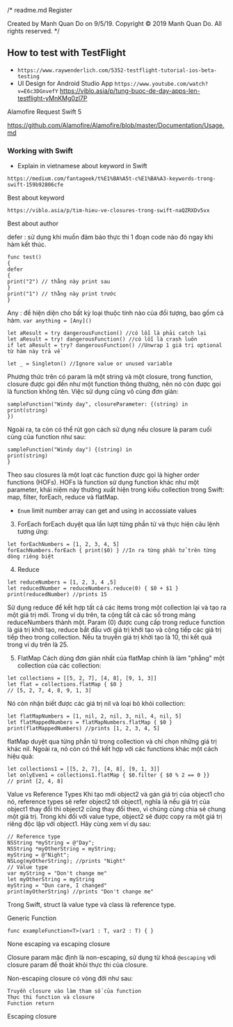 /* 
  readme.md
  Register

  Created by Manh Quan Do on 9/5/19.
  Copyright © 2019 Manh Quan Do. All rights reserved.
*/


## How to test with TestFlight

* `https://www.raywenderlich.com/5352-testflight-tutorial-ios-beta-testing`
*  UI Design for Android Studio App `https://www.youtube.com/watch?v=E6c3DGnvefY`
https://viblo.asia/p/tung-buoc-de-day-apps-len-testflight-yMnKMg0zl7P


Alamofire Request Swift 5

https://github.com/Alamofire/Alamofire/blob/master/Documentation/Usage.md

### Working with Swift

* Explain in vietnamese about keyword in Swift

`https://medium.com/fantageek/t%E1%BA%A5t-c%E1%BA%A3-keywords-trong-swift-159b92806cfe`

Best about keyword

`https://viblo.asia/p/tim-hieu-ve-closures-trong-swift-naQZRXDv5vx`

Best about author



defer : sử dụng khi muốn đảm bảo thực thi 1 đoạn code nào đó ngay khi hàm kết thúc.

```
func test()
{
defer
{
print("2") // thằng này print sau
}
print("1") // thằng này print trước
}
```

Any : để hiện diện cho bất kỳ loại thuộc tính nào của đối tượng, bao gồm cả hàm.
`var anything = [Any]()`

```
let aResult = try dangerousFunction() //có lỗi là phải catch lại 
let aResult = try! dangerousFunction() //có lỗi là crash luôn 
if let aResult = try? dangerousFunction() //Unwrap 1 giá trị optional từ hàm này trả về
```

`let _ = Singleton() //Ignore value or unused variable`

Phương thức trên có param là một string và một closure, trong function, closure được gọi đến như một function thông thường, nên nó còn được gọi là function không tên. Việc sử dụng cũng vô cùng đơn giản:

```
sampleFunction("Windy day", closureParameter: {(string) in
print(string)
})
```
Ngoài ra, ta còn có thể rút gọn cách sử dụng nếu closure là param cuối cùng của function như sau:
```
sampleFunction("Windy day") {(string) in
print(string)
}
```
Theo sau closures là một loạt các function được gọi là higher order functions (HOFs). HOFs là function sử dụng function khác như một parameter, khái niệm này thường xuất hiện trong kiểu collection trong Swift: map, filter, forEach, reduce và flatMap.

* `Enum`  limit number array can get and using in accossiate values

3. ForEach
forEach duyệt qua lần lượt từng phần tử và thực hiện câu lệnh tương ứng:
```
let forEachNumbers = [1, 2, 3, 4, 5]
forEachNumbers.forEach { print($0) } //In ra từng phần tử trên từng dòng riêng biệt

```
4. Reduce
```
let reduceNumbers = [1, 2, 3, 4 ,5]
let reducedNumber = reduceNumbers.reduce(0) { $0 + $1 }
print(reducedNumber) //prints 15
```
Sử dụng reduce để kết hợp tất cả các items trong một collection lại và tạo ra một giá trị mới. Trong ví dụ trên, ta cộng tất cả các số trong mảng reduceNumbers thành một. Param (0) được cung cấp trong reduce function là giá trị khởi tạo, reduce bắt đầu với giá trị khởi tạo và cộng tiếp các giá trị tiếp theo trong collection. Nếu ta truyền giá trị khởi tạo là 10, thì kết quả trong ví dụ trên là 25.

5. FlatMap
Cách dùng đơn giản nhất của flatMap chính là làm "phẳng" một collection của các collection:
```
let collections = [[5, 2, 7], [4, 8], [9, 1, 3]]
let flat = collections.flatMap { $0 }
// [5, 2, 7, 4, 8, 9, 1, 3]

```
Nó còn nhận biết được các giá trị nil và loại bỏ khỏi collection:
```
let flatMapNumbers = [1, nil, 2, nil, 3, nil, 4, nil, 5]
let flatMappedNumbers = flatMapNumbers.flatMap { $0 }
print(flatMappedNumbers) //prints [1, 2, 3, 4, 5]
```
flatMap duyệt qua từng phần tử trong collection và chỉ chọn những giá trị khác nil. Ngoài ra, nó còn có thể kết hợp với các functions khác một cách hiệu quả:
```
let collections1 = [[5, 2, 7], [4, 8], [9, 1, 3]]
let onlyEven1 = collections1.flatMap { $0.filter { $0 % 2 == 0 }}
// print [2, 4, 8]
```

Value vs Reference Types
Khi tạo mới object2 và gán giá trị của object1 cho nó, reference types sẽ refer object2 tới object1, nghĩa là nếu giá trị của object1 thay đổi thì object2 cũng thay đổi theo, vì chúng cùng chia sẻ chung một giá trị. Trong khi đối với value type, object2 sẽ được copy ra một giá trị riêng độc lập với object1. Hãy cùng xem ví dụ sau:
```
// Reference type
NSString *myString = @"Day";
NSString *myOtherString = myString;
myString = @"Night";
NSLog(myOtherString); //prints "Night"
// Value type
var myString = "Don't change me"
let myOtherString = myString
myString = "Dun care, I changed"
print(myOtherString) //prints "Don't change me"
```
Trong Swift, struct là value type và class là reference type.


Generic Function

`func exampleFunction<T>(var1 : T, var2 : T) { }`

None escaping va escaping closure

Closure param mặc định là non-escaping, sử dụng từ khoá `@escaping` với closure param để thoát khỏi thực thi của closure.

Non-escaping closure có vòng đời như sau:
```
Truyền closure vào làm tham số của function
Thực thi function và closure
Function return
```

Escaping closure 

```

```
